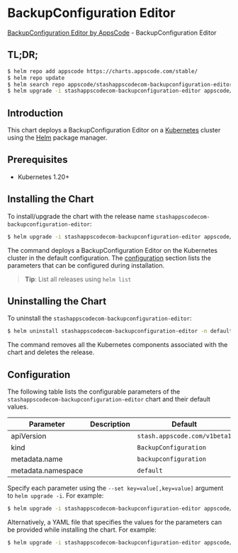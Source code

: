 # BackupConfiguration Editor

[BackupConfiguration Editor by AppsCode](https://appscode.com) - BackupConfiguration Editor

## TL;DR;

```bash
$ helm repo add appscode https://charts.appscode.com/stable/
$ helm repo update
$ helm search repo appscode/stashappscodecom-backupconfiguration-editor --version=v0.16.0
$ helm upgrade -i stashappscodecom-backupconfiguration-editor appscode/stashappscodecom-backupconfiguration-editor -n default --create-namespace --version=v0.16.0
```

## Introduction

This chart deploys a BackupConfiguration Editor on a [Kubernetes](http://kubernetes.io) cluster using the [Helm](https://helm.sh) package manager.

## Prerequisites

- Kubernetes 1.20+

## Installing the Chart

To install/upgrade the chart with the release name `stashappscodecom-backupconfiguration-editor`:

```bash
$ helm upgrade -i stashappscodecom-backupconfiguration-editor appscode/stashappscodecom-backupconfiguration-editor -n default --create-namespace --version=v0.16.0
```

The command deploys a BackupConfiguration Editor on the Kubernetes cluster in the default configuration. The [configuration](#configuration) section lists the parameters that can be configured during installation.

> **Tip**: List all releases using `helm list`

## Uninstalling the Chart

To uninstall the `stashappscodecom-backupconfiguration-editor`:

```bash
$ helm uninstall stashappscodecom-backupconfiguration-editor -n default
```

The command removes all the Kubernetes components associated with the chart and deletes the release.

## Configuration

The following table lists the configurable parameters of the `stashappscodecom-backupconfiguration-editor` chart and their default values.

|     Parameter      | Description |                 Default                 |
|--------------------|-------------|-----------------------------------------|
| apiVersion         |             | <code>stash.appscode.com/v1beta1</code> |
| kind               |             | <code>BackupConfiguration</code>        |
| metadata.name      |             | <code>backupconfiguration</code>        |
| metadata.namespace |             | <code>default</code>                    |


Specify each parameter using the `--set key=value[,key=value]` argument to `helm upgrade -i`. For example:

```bash
$ helm upgrade -i stashappscodecom-backupconfiguration-editor appscode/stashappscodecom-backupconfiguration-editor -n default --create-namespace --version=v0.16.0 --set apiVersion=stash.appscode.com/v1beta1
```

Alternatively, a YAML file that specifies the values for the parameters can be provided while
installing the chart. For example:

```bash
$ helm upgrade -i stashappscodecom-backupconfiguration-editor appscode/stashappscodecom-backupconfiguration-editor -n default --create-namespace --version=v0.16.0 --values values.yaml
```
